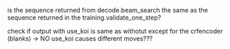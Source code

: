 is the sequence returned from decode.beam_search the same as the sequence returned in the training.validate_one_step?

check if output with use_koi is same as withotut except for the crfencoder (blanks) -> NO use_koi causes different moves???